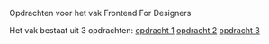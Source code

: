 Opdrachten voor het vak Frontend For Designers

Het vak bestaat uit 3 opdrachten:
[opdracht 1](https://lisaottenhof.github.io/Frontend-voor-Designers/Opdracht%201)
[opdracht 2](https://lisaottenhof.github.io/Frontend-voor-Designers/Opdracht%202)
[opdracht 3](https://lisaottenhof.github.io/Frontend-voor-Designers/Opdracht%203)
